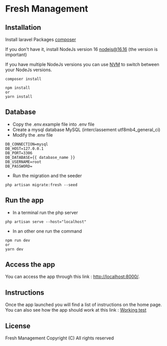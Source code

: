 # Fresh Management

## Installation

Install laravel Packages [composer](https://getcomposer.org/)

If you don't have it, install NodeJs version 16 [nodejs@16.16](https://nodejs.org/en/blog/release/v16.16.0/) (the version is important)

If you have multiple NodeJs versions you can use [NVM](https://github.com/coreybutler/nvm-windows/releases) to switch between your NodeJs versions.

```none
composer install
```

```none
npm install
or
yarn install
```

## Database

* Copy the .env.example file into .env file
* Create a mysql database MySQL \(interclassement utf8mb4\_general\_ci\)
* Modify the .env file

```none
DB_CONNECTION=mysql
DB_HOST=127.0.0.1
DB_PORT=3306
DB_DATABASE={{ database_name }}
DB_USERNAME=root
DB_PASSWORD=
```

* Run the migration and the seeder

```none
php artisan migrate:fresh --seed
```

## Run the app

* In a terminal run the php server

```none
php artisan serve --host="localhost"
```

* In an other one run the command

```none
npm run dev
or
yarn dev
```

## Access the app

You can access the app through this link : [http://localhost:8000/](http://localhost:8000/).

## Instructions

Once the app launched you will find a list of instructions on the home page. You can also see how the app should work at this link : [Working test](https://test.fresh-management.fr/#/home)

## License

Fresh Management Copyright \(C\) All rights reserved